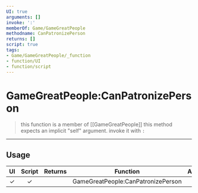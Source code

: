 ```yaml
---
UI: true
arguments: []
invoke: ':'
memberOf: Game/GameGreatPeople
methodname: CanPatronizePerson
returns: []
script: true
tags:
- Game/GameGreatPeople/_function
- function/UI
- function/script
---
```

# GameGreatPeople:CanPatronizePerson
> this function is a member of [[GameGreatPeople]]
> this method expects an implicit "self" argument. invoke it with `:`
-----
## Usage
|  UI | Script | Returns | Function | Arguments |
|:---:|:------:|-------:|:--------:|:---------|
|✓|✓||GameGreatPeople:CanPatronizePerson||
